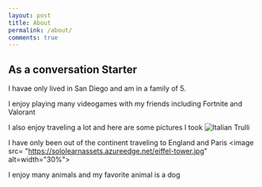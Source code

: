 ```yaml
---
layout: post
title: About
permalink: /about/
comments: true
---
```


## As a conversation Starter

I havae only lived in San Diego and am in a family of 5.

I enjoy playing many videogames with my friends including Fortnite and Valorant


I also enjoy traveling a lot and here are some pictures I took
<img src="pic_trulli.jpg" alt="Italian Trulli">

I have only been out of the continent traveling to England and Paris
<image src= "https://sololearnassets.azureedge.net/eiffel-tower.jpg" alt=width="30%">

I enjoy many animals and my favorite animal is a dog